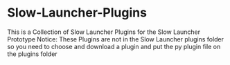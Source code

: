 # Slow-Launcher-Plugins
This is a Collection of Slow Launcher Plugins for the Slow Launcher Prototype
Notice: These Plugins are not in the Slow Launcher plugins folder so you need to choose and download a plugin and put the py plugin file on the plugins folder
